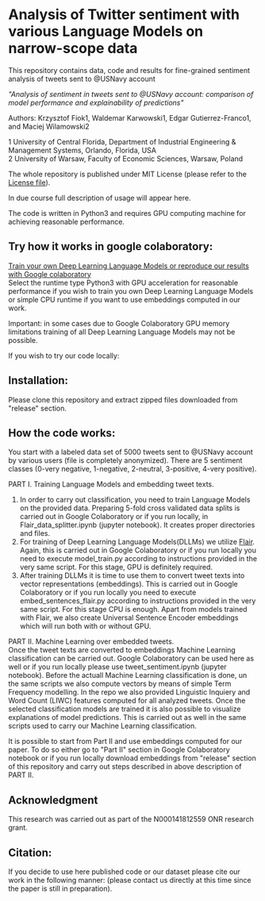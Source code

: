 # Analysis of Twitter sentiment with various Language Models on narrow-scope data
This repository contains data, code and results for fine-grained sentiment analysis of tweets sent to @USNavy account

*"Analysis of sentiment in tweets sent to @USNavy account: comparison of model performance and explainability of predictions"*

Authors: Krzysztof Fiok1, Waldemar Karwowski1, Edgar Gutierrez-Franco1, and Maciej Wilamowski2


1 University of Central Florida, Department of Industrial Engineering & Management Systems, Orlando, Florida, USA </br>
2 University of Warsaw, Faculty of Economic Sciences, Warsaw, Poland
<br/>


The whole repository is published under MIT License (please refer to the [License file](https://github.com/krzysztoffiok/twitter_sentiment_to_usnavy/blob/master/LICENSE)).

In due course full description of usage will appear here.

The code is written in Python3 and requires GPU computing machine for achieving reasonable performance.

## Try how it works in google colaboratory:

[Train your own Deep Learning Language Models or reproduce our results with Google colaboratory](https://colab.research.google.com/drive/1K-XQJnauYvULdwUO3vELy9dJ1DHR_53b) </br>
Select the runtime type Python3 with GPU acceleration for reasonable performance if you wish to train you own Deep Learning Language Models or simple CPU runtime if you want to use embeddings computed in our work.

Important: in some cases due to Google Colaboratory GPU memory limitations training of all Deep Learning Language Models may not be possible.

If you wish to try our code locally:
## Installation:
Please clone this repository and extract zipped files downloaded from "release" section.

## How the code works:
You start with a labeled data set of 5000 tweets sent to @USNavy account by various users (file is completely anonymized). There are 5 sentiment classes (0-very negative, 1-negative, 2-neutral, 3-positive, 4-very positive).

PART I. Training Language Models and embedding tweet texts.
1) In order to carry out classification, you need to train Language Models on the provided data. Preparing 5-fold cross validated data splits is carried out in Google Colaboratory or if you run locally, in Flair_data_splitter.ipynb (jupyter notebook). It creates proper directories and files.
2) For training of Deep Learning Language Models(DLLMs) we utilize [Flair](https://github.com/flairNLP/flair). Again, this is carried out in Google Colaboratory or if you run locally you need to execute model_train.py according to instructions provided in the very same script. For this stage, GPU is definitely required.
3) After training DLLMs it is time to use them to convert tweet texts into vector representations (embeddings). This is carried out in Google Colaboratory or if you run locally you need to execute embed_sentences_flair.py according to instructions provided in the very same script. For this stage CPU is enough. Apart from models trained with Flair, we also create Universal Sentence Encoder embeddings which will run both with or without GPU.

PART II. Machine Learning over embedded tweets. </br>
Once the tweet texts are converted to embeddings Machine Learning classification can be carried out. Google Colaboratory can be used here as well or if you run locally please use tweet_sentiment.ipynb (jupyter notebook). Before the actuall Machine Learning classification is done, un the same scripts we also compute vectors by means of simple Term Frequency modelling. In the repo we also provided Linguistic Inquiery and Word Count (LIWC) features computed for all analyzed tweets. Once the selected classification models are trained it is also possible to visualize explanations of model predictions. This is carried out as well in the same scripts used to carry our Machine Learning classification.

It is possible to start from Part II and use embeddings computed for our paper. To do so either go to "Part II" section in Google Colaboratory notebook or if you run locally download embeddings from "release" section of this repository and carry out steps described in above description of PART II.

## Acknowledgment
This research was carried out as part of the N000141812559 ONR research grant.

## Citation:<br/>
If you decide to use here published code or our dataset please cite our work in the following manner:
(please contact us directly at this time since the paper is still in preparation).

